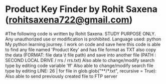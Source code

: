 # Product Key Finder by Rohit Saxena (rohitsaxena722@gmail.com)
#The following code is written by Rohit Saxena. STUDY PURPOSE ONLY. Any unauthorized use or modification is prohibited.
Language used: python
My python learning journey. I work on code and save here 
this code is able to find any file named 'Product Key' and has file format as TXT 
also copy the data (FORMAT: file data \t file path) and save into another file (PATH : SECOND LOCAL DRIVE / rrs / rrs.txt)
Also able to change/modify search type by editing code variable 'ff'
Also able to change/modify search file type by editing LINE: 26 | for file in glob.glob("**/*.txt", recursive = True):
Also able to send previously created file to FTP server
